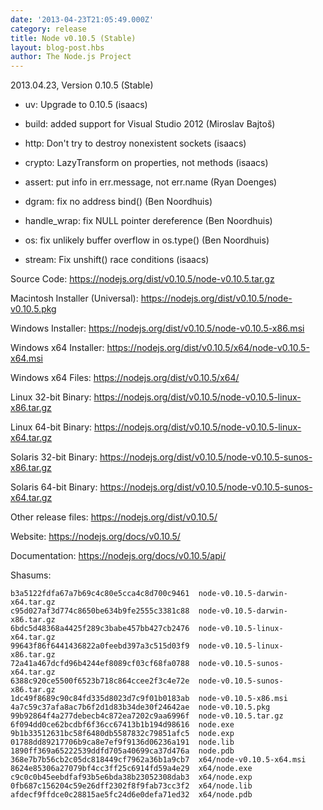 ```yaml
---
date: '2013-04-23T21:05:49.000Z'
category: release
title: Node v0.10.5 (Stable)
layout: blog-post.hbs
author: The Node.js Project
---
```


2013.04.23, Version 0.10.5 (Stable)

- uv: Upgrade to 0.10.5 (isaacs)

- build: added support for Visual Studio 2012 (Miroslav Bajtoš)

- http: Don't try to destroy nonexistent sockets (isaacs)

- crypto: LazyTransform on properties, not methods (isaacs)

- assert: put info in err.message, not err.name (Ryan Doenges)

- dgram: fix no address bind() (Ben Noordhuis)

- handle_wrap: fix NULL pointer dereference (Ben Noordhuis)

- os: fix unlikely buffer overflow in os.type() (Ben Noordhuis)

- stream: Fix unshift() race conditions (isaacs)

Source Code: https://nodejs.org/dist/v0.10.5/node-v0.10.5.tar.gz

Macintosh Installer (Universal): https://nodejs.org/dist/v0.10.5/node-v0.10.5.pkg

Windows Installer: https://nodejs.org/dist/v0.10.5/node-v0.10.5-x86.msi

Windows x64 Installer: https://nodejs.org/dist/v0.10.5/x64/node-v0.10.5-x64.msi

Windows x64 Files: https://nodejs.org/dist/v0.10.5/x64/

Linux 32-bit Binary: https://nodejs.org/dist/v0.10.5/node-v0.10.5-linux-x86.tar.gz

Linux 64-bit Binary: https://nodejs.org/dist/v0.10.5/node-v0.10.5-linux-x64.tar.gz

Solaris 32-bit Binary: https://nodejs.org/dist/v0.10.5/node-v0.10.5-sunos-x86.tar.gz

Solaris 64-bit Binary: https://nodejs.org/dist/v0.10.5/node-v0.10.5-sunos-x64.tar.gz

Other release files: https://nodejs.org/dist/v0.10.5/

Website: https://nodejs.org/docs/v0.10.5/

Documentation: https://nodejs.org/docs/v0.10.5/api/

Shasums:

```
b3a5122fdfa67a7b69c4c80e5cca4c8d700c9461  node-v0.10.5-darwin-x64.tar.gz
c95d027af3d774c8650be634b9fe2555c3381c88  node-v0.10.5-darwin-x86.tar.gz
6bdc5d48368a4425f289c3babe457bb427cb2476  node-v0.10.5-linux-x64.tar.gz
99643f86f6441436822a0feebd397a3c515d03f9  node-v0.10.5-linux-x86.tar.gz
72a41a467dcfd96b4244ef8089cf03cf68fa0788  node-v0.10.5-sunos-x64.tar.gz
6388c920ce5500f6523b718c864ccee2f3c4e72e  node-v0.10.5-sunos-x86.tar.gz
1dc49f8689c90c84fd335d8023d7c9f01b0183ab  node-v0.10.5-x86.msi
4a7c59c37afa8ac7b6f2d1d83b34de30f24642ae  node-v0.10.5.pkg
99b92864f4a277debecb4c872ea7202c9aa6996f  node-v0.10.5.tar.gz
6f094dd0ce62bcdbf6f36cc67413b1b194d98616  node.exe
9b1b33512631bc58f6480db5587832c79851afc5  node.exp
01788dd89217706b9ca8e7ef9f9136d06236a191  node.lib
1890ff369a65222539ddfd705a40699ca37d476a  node.pdb
368e7b7b56cb2c05dc818449cf7962a36b1a9cb7  x64/node-v0.10.5-x64.msi
8624e85306a27079bf4cc3ff25c6914fd59a4e29  x64/node.exe
c9c0c0b45eebdfaf93b5e6bda38b23052308dab3  x64/node.exp
0fb687c156204c59e26dff2302f8f9fab73cc3f2  x64/node.lib
afdecf9ffdce0c28815ae5fc24d6e0defa71ed32  x64/node.pdb
```
